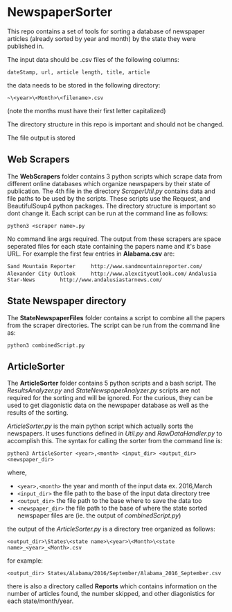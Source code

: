 #  NewspaperSorter
This repo contains a set of tools for sorting a database of newspaper articles (already sorted by year and month) by the state they were published in.

The input data should be .csv files of the following columns:

`dateStamp, url, article length, title, article`

the data needs to be stored in the following directory:

`~\<year>\<Month>\<filename>.csv`

(note the months must have their first letter capitalized)

The directory structure in this repo is important and should not be changed.


The file output is stored

## Web Scrapers 
The **WebScrapers** folder contains 3 python scripts which scrape data from different online databases which organize newspapers by their state of publication. The 4th file in the directory 
*ScraperUtil.py* contains data and file paths to be used by the scripts. These scripts use the Request, and BeautifulSoup4 python packages. The directory structure is important so dont change it. Each script can be run at the command line as follows:

`python3 <scraper name>.py`

No command line args required. The output from these scrapers are space seperated files for each state containing the papers name and it's base URL. For example the first few entries in **Alabama.csv** are:

`Sand Mountain Reporter 	http://www.sandmountainreporter.com/`
`Alexander City Outlook 	http://www.alexcityoutlook.com/` 
`Andalusia Star-News 	    http://www.andalusiastarnews.com/`

## State Newspaper directory

The **StateNewspaperFiles** folder contains a script to combine all the papers from the scraper directories. The script can be run from the command line as:

`python3 combinedScript.py`

## ArticleSorter

The **ArticleSorter** folder contains 5 python scripts and a bash script. The *ResultsAnalyzer.py* and *StateNewspaperAnalyzer.py* scripts are not required for the sorting and will be ignored. For the curious, they can be used to get diagonistic data on the newspaper database as well as the results of the sorting. 

*ArticleSorter.py* is the main python script which actually sorts the newspapers. It uses functions defined in *Util.py* and *RawDataHandler.py* to accomplish this. The syntax for calling the sorter from the command line is:

`python3 ArticleSorter <year>,<month> <input_dir> <output_dir> <newspaper_dir>`

where,

* `<year>,<month>`   the year and month of the input data ex. 2016,March
* `<input_dir>`        the file path to the base of the input data directory tree
* `<output_dir>`       the file path to the base where to save the data too
* `<newspaper_dir>`    the file path to the base of where the state sorted newspaper files are (ie. the output of *combinedScript.py*)


the output of the *ArticleSorter.py* is a directory tree organized as follows:

`<output_dir>\States\<state name>\<year>\<Month>\<state name>_<year>_<Month>.csv`

for example:

`<output_dir> States/Alabama/2016/September/Alabama_2016_September.csv`

there is also a directory called **Reports** which contains information on the number of articles found, the number skipped, and other diagonistics for each state/month/year.







